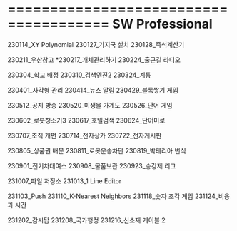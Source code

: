 ======================================
SW Professional
======================================
230114_XY Polynomial
230127_기지국 설치
230128_즉석계산기

230211_우산창고
*230217_개체관리하기
230224_출근길 라디오

230304_학교 배정
230310_검색엔진2
230324_계통

230401_사각형 관리
230414_뉴스 알림
230429_블록쌓기 게임

230512_공지 방송
230520_미생물 가계도
230526_단어 게임

230602_로봇청소기3
230617_호텔검색
230624_단어미로

230707_조직 개편
230714_전자상가
230722_전자게시판

230805_상품권 배분
230811_로봇운송차단
230819_박테리아 번식

230901_전기차대여소
230908_물품보관
230923_승강제 리그

231007_파일 저장소
231013_1 Line Editor

231103_Push
231110_K-Nearest Neighbors
231118_숫자 조각 게임
231124_비용과 시간

231202_감시탑
231208_국가행정
231216_신소재 케이블 2
